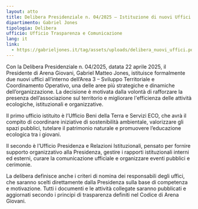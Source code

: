 ```yaml
---
layout: atto
title: Delibera Presidenziale n. 04/2025 – Istituzione di nuovi Uffici nell’Area 3
dipartimento: Gabriel Jones
tipologia: Delibera
ufficio: Ufficio Trasparenza e Comunicazione
lang: it
link:
  - https://gabrieljones.it/tag/assets/uploads/delibera_nuovi_uffici.pdf
---
```


Con la Delibera Presidenziale n. 04/2025, datata 22 aprile 2025, il Presidente di Arena Giovani, Gabriel Matteo Jones, istituisce formalmente due nuovi uffici all’interno dell’Area 3 – Sviluppo Territoriale e Coordinamento Operativo, una delle aree più strategiche e dinamiche dell’organizzazione. La decisione è motivata dalla volontà di rafforzare la presenza dell’associazione sul territorio e migliorare l'efficienza delle attività ecologiche, istituzionali e organizzative.

Il primo ufficio istituito è l’Ufficio Beni della Terra e Servizi ECO, che avrà il compito di coordinare iniziative di sostenibilità ambientale, valorizzare gli spazi pubblici, tutelare il patrimonio naturale e promuovere l’educazione ecologica tra i giovani.

Il secondo è l’Ufficio Presidenza e Relazioni Istituzionali, pensato per fornire supporto organizzativo alla Presidenza, gestire i rapporti istituzionali interni ed esterni, curare la comunicazione ufficiale e organizzare eventi pubblici e cerimonie.

La delibera definisce anche i criteri di nomina dei responsabili degli uffici, che saranno scelti direttamente dalla Presidenza sulla base di competenza e motivazione. Tutti i documenti e le attività collegate saranno pubblicati e aggiornati secondo i principi di trasparenza definiti nel Codice di Arena Giovani.

